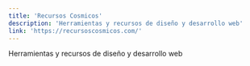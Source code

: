 ```yaml
---
title: 'Recursos Cosmicos'
description: 'Herramientas y recursos de diseño y desarrollo web'
link: 'https://recursoscosmicos.com/'
---
```

Herramientas y recursos de diseño y desarrollo web